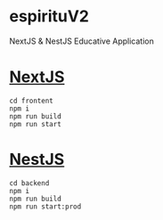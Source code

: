# espirituV2
NextJS & NestJS Educative Application

# [NextJS](https://nextjs.org/)


~~~
cd frontent
npm i
npm run build
npm run start
~~~

# [NestJS](https://nestjs.com/)


~~~
cd backend
npm i
npm run build
npm run start:prod
~~~

